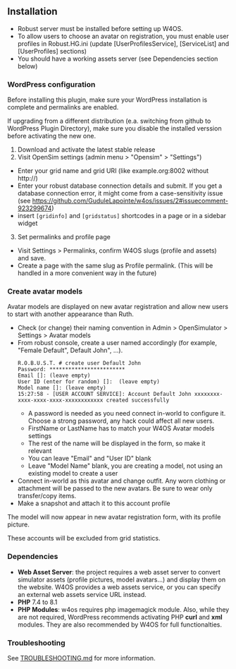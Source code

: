## Installation

- Robust server must be installed before setting up W4OS.
- To allow users to choose an avatar on registration, you must enable user
  profiles in Robust.HG.ini (update [UserProfilesService], [ServiceList] and
  [UserProfiles] sections)
- You should have a working assets server (see Dependencies section below)

### WordPress configuration

Before installing this plugin, make sure your WordPress installation is complete and permalinks are enabled.

If upgrading from a different distribution (e.a. switching from github to WordPress Plugin Directory), make sure you disable the installed verssion before activating the new one.

1. Download and activate the latest stable release
2. Visit OpenSim settings (admin menu > "Opensim" > "Settings")
  - Enter your grid name and grid URI (like example.org:8002 without http://)
  - Enter your robust database connection details and submit. If you get a
    database connection error, it might come from a case-sensitivity issue (see
    https://github.com/GuduleLapointe/w4os/issues/2#issuecomment-923299674)
  - insert `[gridinfo]` and `[gridstatus]` shortcodes in a page or in a sidebar widget
3. Set permalinks and profile page
  - Visit Settings > Permalinks, confirm W4OS slugs (profile and assets) and save.
  - Create a page with the same slug as Profile permalink.
    (This will be handled in a more convenient way in the future)

### Create avatar models

Avatar models are displayed on new avatar registration and allow new users to start with another appearance than Ruth.

- Check (or change) their naming convention in Admin > OpenSimulator > Settings > Avatar models
- From robust console, create a user named accordingly (for example, "Female Default", Default John", ...).
    ```
    R.O.B.U.S.T. # create user Default John
    Password: ************************
    Email []: (leave empty)
    User ID (enter for random) []:  (leave empty)
    Model name []: (leave empty)
    15:27:58 - [USER ACCOUNT SERVICE]: Account Default John xxxxxxxx-xxxx-xxxx-xxxx-xxxxxxxxxxxx created successfully
    ```
  - A password is needed as you need connect in-world to configure it.
    Choose a strong password, any hack could affect all new users.
  - FirstName or LastName has to match your W4OS Avatar models settings
  - The rest of the name will be displayed in the form, so make it relevant
  - You can leave "Email" and "User ID" blank
  - Leave "Model Name" blank, you are creating a model, not using an existing model to create a user
- Connect in-world as this avatar and change outfit. Any worn clothing or attachment will be passed to the new avatars. Be sure to wear only transfer/copy items.
- Make a snapshot and attach it to this account profile

The model will now appear in new avatar registration form, with its profile picture.

These accounts will be excluded from grid statistics.

### Dependencies

- **Web Asset Server**: the project requires a web asset server to convert simulator assets (profile pictures, model avatars...) and display them on the website. W4OS provides a web assets service, or you can specify an external web assets service URL instead.
- **PHP** 7.4 to 8.1
- **PHP Modules**: w4os requires php imagemagick module. Also, while they are not required, WordPress recommends activating PHP **curl** and **xml** modules. They are also recommended by W4OS for full functionalties.

### Troubleshooting

See [TROUBLESHOOTING.md](https://w4os.org/troobleshooting/) for more information.

